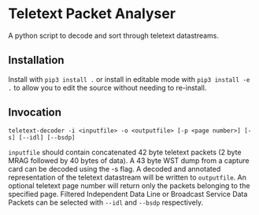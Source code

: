 # Teletext Packet Analyser
A python script to decode and sort through teletext datastreams.

## Installation

Install with `pip3 install .` or install in editable mode with
`pip3 install -e .` to allow you to edit the source without
needing to re-install.

## Invocation

`teletext-decoder -i <inputfile> -o <outputfile> [-p <page number>] [-s] [--idl] [--bsdp]`
 
`inputfile` should contain concatenated 42 byte teletext packets (2 byte MRAG followed by 40 bytes of data). A 43 byte WST dump from a capture card can be decoded using the -s flag.
A decoded and annotated representation of the teletext datastream will be written to `outputfile`.
An optional teletext page number will return only the packets belonging to the specified page.
Filtered Independent Data Line or Broadcast Service Data Packets can be selected with `--idl` and `--bsdp` respectively.